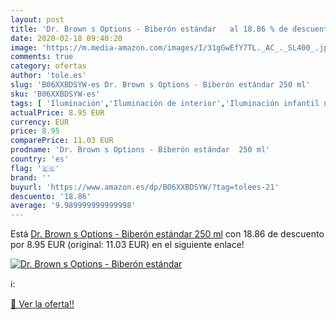 ```yaml
---
layout: post
title: 'Dr. Brown s Options - Biberón estándar   al 18.86 % de descuento'
date: 2020-02-18 09:40:20
image: 'https://m.media-amazon.com/images/I/31gGwEfY7TL._AC_._SL400_.jpg'
comments: true
category: ofertas
author: 'tole.es'
slug: 'B06XXBDSYW-es Dr. Brown s Options - Biberón estándar 250 ml'
sku: 'B06XXBDSYW-es'
tags: [ 'Iluminación','Iluminación de interior','Iluminación infantil nocturna','Lámparas e iluminación infantil','biberón', ]
actualPrice: 8.95 EUR
currency: EUR
price: 8.95
comparePrice: 11.03 EUR
prodname: 'Dr. Brown s Options - Biberón estándar  250 ml'
country: 'es'
flag: '🇪🇸'
brand: ''
buyurl: 'https://www.amazon.es/dp/B06XXBDSYW/?tag=tolees-21'
descuento: '18.86'
average: '9.989999999999998'
---
```


Está [Dr. Brown s Options - Biberón estándar  250 ml](https://www.amazon.es/dp/B06XXBDSYW/?tag=tolees-21) con 18.86 de descuento por 8.95 EUR (original: 11.03 EUR) en el siguiente enlace!

[![Dr. Brown s Options - Biberón estándar  ](https://m.media-amazon.com/images/I/31gGwEfY7TL._AC_._SL400_.jpg)](https://www.amazon.es/dp/B06XXBDSYW/?tag=tolees-21)

ℹ️:


[🛒 Ver la oferta!!](https://www.amazon.es/dp/B06XXBDSYW/?tag=tolees-21)
